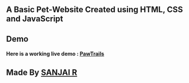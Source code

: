 ## A Basic Pet-Website Created using HTML, CSS and JavaScript

## Demo

#### Here is a working live demo : [PawTrails](https://pet-website-paw-trails.netlify.app/)



## Made By [SANJAI R](https://www.linkedin.com/in/aashleebedi/)
